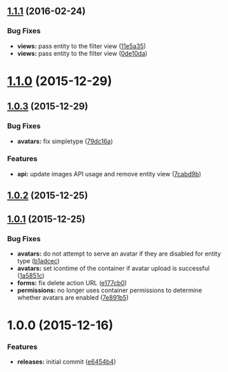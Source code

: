 <a name="1.1.1"></a>
## [1.1.1](https://github.com/hypeJunction/Elgg-avatars/compare/1.1.0...v1.1.1) (2016-02-24)


### Bug Fixes

* **views:** pass entity to the filter view ([11e5a35](https://github.com/hypeJunction/Elgg-avatars/commit/11e5a35))
* **views:** pass entity to the filter view ([0de10da](https://github.com/hypeJunction/Elgg-avatars/commit/0de10da))



<a name="1.1.0"></a>
# [1.1.0](https://github.com/hypeJunction/Elgg-avatars/compare/1.0.3...v1.1.0) (2015-12-29)




<a name="1.0.3"></a>
## [1.0.3](https://github.com/hypeJunction/Elgg-avatars/compare/1.0.2...v1.0.3) (2015-12-29)


### Bug Fixes

* **avatars:** fix simpletype ([79dc16a](https://github.com/hypeJunction/Elgg-avatars/commit/79dc16a))

### Features

* **api:** update images API usage and remove entity view ([7cabd9b](https://github.com/hypeJunction/Elgg-avatars/commit/7cabd9b))



<a name="1.0.2"></a>
## [1.0.2](https://github.com/hypeJunction/Elgg-avatars/compare/1.0.1...v1.0.2) (2015-12-25)




<a name="1.0.1"></a>
## [1.0.1](https://github.com/hypeJunction/Elgg-avatars/compare/1.0.0...v1.0.1) (2015-12-25)


### Bug Fixes

* **avatars:** do not attempt to serve an avatar if they are disabled for entity type ([b1adcec](https://github.com/hypeJunction/Elgg-avatars/commit/b1adcec))
* **avatars:** set icontime of the container if avatar upload is successful ([1a5851c](https://github.com/hypeJunction/Elgg-avatars/commit/1a5851c))
* **forms:** fix delete action URL ([e177cb0](https://github.com/hypeJunction/Elgg-avatars/commit/e177cb0))
* **permissions:** no longer uses container permissions to determine whether avatars are enabled ([7e891b5](https://github.com/hypeJunction/Elgg-avatars/commit/7e891b5))



<a name="1.0.0"></a>
# 1.0.0 (2015-12-16)


### Features

* **releases:** initial commit ([e6454b4](https://github.com/hypeJunction/Elgg-avatars/commit/e6454b4))



